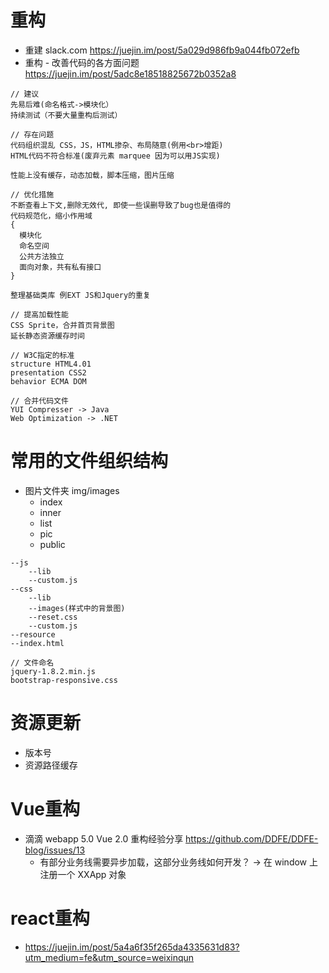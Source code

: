 # 重构

- 重建 slack.com <https://juejin.im/post/5a029d986fb9a044fb072efb>
- 重构 - 改善代码的各方面问题 https://juejin.im/post/5adc8e18518825672b0352a8

```
// 建议
先易后难(命名格式->模块化）
持续测试（不要大量重构后测试）

// 存在问题
代码组织混乱 CSS，JS，HTML掺杂、布局随意(例用<br>增距)
HTML代码不符合标准(废弃元素 marquee 因为可以用JS实现)

性能上没有缓存，动态加载，脚本压缩，图片压缩

// 优化措施
不断查看上下文,删除无效代, 即使一些误删导致了bug也是值得的
代码规范化，缩小作用域
{
  模块化
  命名空间
  公共方法独立
  面向对象，共有私有接口
}

整理基础类库 例EXT JS和Jquery的重复

// 提高加载性能
CSS Sprite，合并首页背景图
延长静态资源缓存时间

// W3C指定的标准
structure HTML4.01
presentation CSS2
behavior ECMA DOM

// 合并代码文件
YUI Compresser -> Java
Web Optimization -> .NET
```

# 常用的文件组织结构

- 图片文件夹 img/images
    - index
    - inner
    - list
    - pic
    - public

```
--js
    --lib
    --custom.js
--css
    --lib
    --images(样式中的背景图)
    --reset.css
    --custom.js
--resource
--index.html

// 文件命名
jquery-1.8.2.min.js
bootstrap-responsive.css
```

# 资源更新

- 版本号
- 资源路径缓存

# Vue重构

- 滴滴 webapp 5.0 Vue 2.0 重构经验分享 https://github.com/DDFE/DDFE-blog/issues/13
    - 有部分业务线需要异步加载，这部分业务线如何开发？ -> 在 window 上注册一个 XXApp 对象

# react重构

- <https://juejin.im/post/5a4a6f35f265da4335631d83?utm_medium=fe&utm_source=weixinqun>
